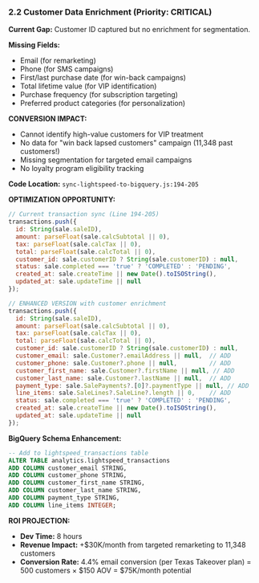 ### 2.2 Customer Data Enrichment (Priority: CRITICAL)

**Current Gap:** Customer ID captured but no enrichment for segmentation.

**Missing Fields:**

- Email (for remarketing)
- Phone (for SMS campaigns)
- First/last purchase date (for win-back campaigns)
- Total lifetime value (for VIP identification)
- Purchase frequency (for subscription targeting)
- Preferred product categories (for personalization)

**CONVERSION IMPACT:**

- Cannot identify high-value customers for VIP treatment
- No data for "win back lapsed customers" campaign (11,348 past customers!)
- Missing segmentation for targeted email campaigns
- No loyalty program eligibility tracking

**Code Location:** `sync-lightspeed-to-bigquery.js:194-205`

**OPTIMIZATION OPPORTUNITY:**

```javascript
// Current transaction sync (Line 194-205)
transactions.push({
  id: String(sale.saleID),
  amount: parseFloat(sale.calcSubtotal || 0),
  tax: parseFloat(sale.calcTax || 0),
  total: parseFloat(sale.calcTotal || 0),
  customer_id: sale.customerID ? String(sale.customerID) : null,
  status: sale.completed === 'true' ? 'COMPLETED' : 'PENDING',
  created_at: sale.createTime || new Date().toISOString(),
  updated_at: sale.updateTime || null
});

// ENHANCED VERSION with customer enrichment
transactions.push({
  id: String(sale.saleID),
  amount: parseFloat(sale.calcSubtotal || 0),
  tax: parseFloat(sale.calcTax || 0),
  total: parseFloat(sale.calcTotal || 0),
  customer_id: sale.customerID ? String(sale.customerID) : null,
  customer_email: sale.Customer?.emailAddress || null,  // ADD
  customer_phone: sale.Customer?.phone || null,         // ADD
  customer_first_name: sale.Customer?.firstName || null, // ADD
  customer_last_name: sale.Customer?.lastName || null,  // ADD
  payment_type: sale.SalePayments?.[0]?.paymentType || null, // ADD
  line_items: sale.SaleLines?.SaleLine?.length || 0,    // ADD
  status: sale.completed === 'true' ? 'COMPLETED' : 'PENDING',
  created_at: sale.createTime || new Date().toISOString(),
  updated_at: sale.updateTime || null
});
```

**BigQuery Schema Enhancement:**

```sql
-- Add to lightspeed_transactions table
ALTER TABLE analytics.lightspeed_transactions
ADD COLUMN customer_email STRING,
ADD COLUMN customer_phone STRING,
ADD COLUMN customer_first_name STRING,
ADD COLUMN customer_last_name STRING,
ADD COLUMN payment_type STRING,
ADD COLUMN line_items INTEGER;
```

**ROI PROJECTION:**

- **Dev Time:** 8 hours
- **Revenue Impact:** +$30K/month from targeted remarketing to 11,348 customers
- **Conversion Rate:** 4.4% email conversion (per Texas Takeover plan) = 500 customers × $150 AOV = $75K/month potential
